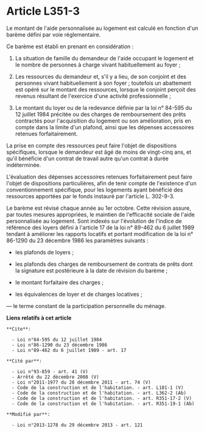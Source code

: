 # Article L351-3

Le montant de l'aide personnalisée au logement est calculé en fonction d'un barème défini par voie réglementaire.

Ce barème est établi en prenant en considération :

1. La situation de famille du demandeur de l'aide occupant le logement et le nombre de personnes à charge vivant
habituellement au foyer ;

2. Les ressources du demandeur et, s'il y a lieu, de son conjoint et des personnes vivant habituellement à son foyer ;
toutefois un abattement est opéré sur le montant des ressources, lorsque le conjoint perçoit des revenus résultant de
l'exercice d'une activité professionnelle ;

3. Le montant du loyer ou de la redevance définie par la loi n° 84-595 du 12 juillet 1984 précitée ou des charges de
remboursement des prêts contractés pour l'acquisition du logement ou son amélioration, pris en compte dans la limite d'un
plafond, ainsi que les dépenses accessoires retenues forfaitairement.

La prise en compte des ressources peut faire l'objet de dispositions spécifiques, lorsque le demandeur est âgé de moins de
vingt-cinq ans, et qu'il bénéficie d'un contrat de travail autre qu'un contrat à durée indéterminée.

L'évaluation des dépenses accessoires retenues forfaitairement peut faire l'objet de dispositions particulières, afin de
tenir compte de l'existence d'un conventionnement spécifique, pour les logements ayant bénéficié des ressources apportées par
le fonds instauré par l'article L. 302-9-3. 

Le barème est révisé chaque année au 1er octobre. Cette révision assure, par toutes mesures appropriées, le maintien de
l'efficacité sociale de l'aide personnalisée au logement. Sont indexés sur l'évolution de l'indice de référence des loyers
défini à l'article 17 de la loi n° 89-462 du 6 juillet 1989 tendant à améliorer les rapports locatifs et portant modification
de la loi n° 86-1290 du 23 décembre 1986 les paramètres suivants :

- les plafonds de loyers ;

- les plafonds des charges de remboursement de contrats de prêts dont la signature est postérieure à la date de révision du
barème ;

- le montant forfaitaire des charges ;

- les équivalences de loyer et de charges locatives ;

― le terme constant de la participation personnelle du ménage.

**Liens relatifs à cet article**

	**Cite**:

	  - Loi n°84-595 du 12 juillet 1984
	  - Loi n°86-1290 du 23 décembre 1986
	  - Loi n°89-462 du 6 juillet 1989 - art. 17

	**Cité par**:

	  - Loi n°93-859 - art. 41 (V)
	  - Arrêté du 22 décembre 2008 (V)
	  - Loi n°2011-1977 du 28 décembre 2011 - art. 74 (V)
	  - Code de la construction et de l'habitation. - art. L101-1 (V)
	  - Code de la construction et de l'habitation. - art. L362-2 (Ab)
	  - Code de la construction et de l'habitation. - art. R351-17-2 (V)
	  - Code de la construction et de l'habitation. - art. R351-19-1 (Ab)

	**Modifié par**:

	  - Loi n°2013-1278 du 29 décembre 2013 - art. 121
